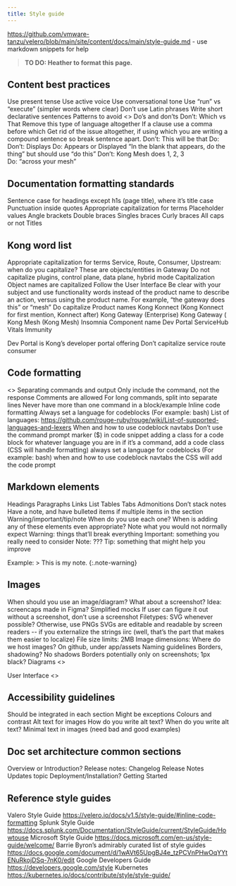 ```yaml
---
title: Style guide
---
```


https://github.com/vmware-tanzu/velero/blob/main/site/content/docs/main/style-guide.md - use markdown snippets for help

> **TO DO: Heather to format this page.**

## Content best practices
Use present tense
Use active voice
Use conversational tone
Use “run” vs “execute” (simpler words where clear)
Don’t use Latin phrases
Write short declarative sentences
Patterns to avoid
<<add examples here>>
Do’s and don’ts
Don’t: Which vs That
Remove this type of language altogether
If a clause use a comma before which
Get rid of the issue altogether, if using which you are writing a compound sentence so break sentence apart.
Don’t: This will be that
Do:
Don’t: Displays
Do: Appears or Displayed
“In the blank that appears, do the thing” but should use “do this”
Don’t: Kong Mesh does 1, 2, 3  
Do: “across your mesh”

## Documentation formatting standards
Sentence case for headings
except h1s (page title), where it’s title case
Punctuation inside quotes
Appropriate capitalization for terms
Placeholder values
Angle brackets
Double braces
Singles braces
Curly braces
All caps or not
Titles


## Kong word list
Appropriate capitalization for terms
Service, Route, Consumer, Upstream: when do you capitalize?
These are objects/entities in Gateway
Do not capitalize plugins, control plane, data plane, hybrid mode
Capitalization
Object names are capitalized
Follow the User Interface
Be clear with your subject and use functionality words instead of the product name to describe an action, versus using the product name. For example, “the gateway does this” or “mesh”
Do capitalize
Product names
Kong Konnect (Kong Konnect for first mention, Konnect after)
Kong Gateway (Enterprise)
Kong Gateway (
Kong Mesh (Kong Mesh)
Insomnia
Component name
Dev Portal
ServiceHub
Vitals
Immunity

Dev Portal is Kong’s developer portal offering
Don’t capitalize
service
route
consumer


## Code formatting
<<See Valero style guide>>
Separating commands and output
Only include the command, not the response
Comments are allowed
For long commands, split into separate lines
Never have more than one command in a block/example
Inline code formatting
Always set a language for codeblocks (For example: bash)
List of languages: https://github.com/rouge-ruby/rouge/wiki/List-of-supported-languages-and-lexers
When and how to use codeblock navtabs
Don’t use the command prompt marker ($) in code snippet
adding a class for a code block for whatever language you are in
if it’s a command, add a code class (CSS will handle formatting)
always set a language for codeblocks (For example: bash)
when and how to use codeblock navtabs
the CSS will add the code prompt


## Markdown elements
Headings
Paragraphs
Links
List
Tables
Tabs
Admonitions
Don’t stack notes
Have a note, and have bulleted items if multiple items in the section
Warning/important/tip/note
When do you use each one?
When is adding any of these elements even appropriate?
Note what you would not normally expect
Warning: things that’ll break everything
Important: something you really need to consider
Note: ???
Tip: something that might help you improve


Example: > This is my note.
{:.note-warning}


## Images
When should you use an image/diagram? What about a screenshot?
Idea: screencaps made in Figma? Simplified mocks
If user can figure it out without a screenshot, don’t use a screenshot
Filetypes: SVG whenever possible? Otherwise, use PNGs
SVGs are editable and readable by screen readers -- if you externalize the strings iirc (well, that’s the part that makes them easier to localize)
File size limits: 2MB
Image dimensions:
Where do we host images? On github, under app/assets
Naming guidelines
Borders, shadowing?
No shadows
Borders potentially only on screenshots; 1px black?
Diagrams
<<add examples here>>

User Interface
<<add examples here>>


## Accessibility guidelines
Should be integrated in each section
Might be exceptions
Colours and contrast
Alt text for images
How do you write alt text?
When do you write alt text?
Minimal text in images (need bad and good examples)

## Doc set architecture common sections
Overview or Introduction?
Release notes:
Changelog
Release Notes
Updates topic
Deployment/Installation?
Getting Started


## Reference style guides
Valero Style Guide https://velero.io/docs/v1.5/style-guide/#inline-code-formatting
Splunk Style Guide https://docs.splunk.com/Documentation/StyleGuide/current/StyleGuide/Howtouse
Microsoft Style Guide https://docs.microsoft.com/en-us/style-guide/welcome/
Barrie Byron’s admirably curated list of style guides https://docs.google.com/document/d/1wAVt65UpgBJ4e_tzPCVnPHwOqYYtENuRkojDSq-7nK0/edit
Google Developers Guide https://developers.google.com/style
Kubernetes https://kubernetes.io/docs/contribute/style/style-guide/
